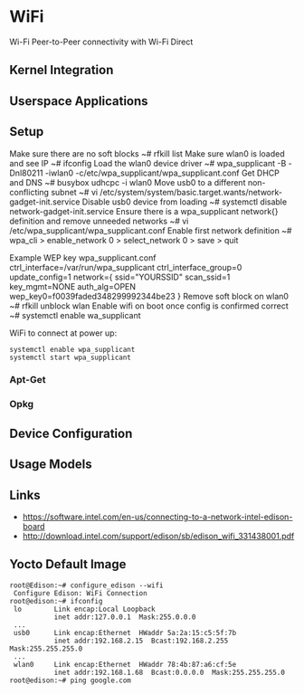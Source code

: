 WiFi
==

Wi-Fi Peer-to-Peer connectivity with Wi-Fi Direct

## Kernel Integration
## Userspace Applications
## Setup

Make sure there are no soft blocks
    ~# rfkill list
Make sure wlan0 is loaded and see IP
    ~# ifconfig
Load the wlan0 device driver
    ~# wpa_supplicant -B -Dnl80211 -iwlan0 -c/etc/wpa_supplicant/wpa_supplicant.conf
Get DHCP and DNS
    ~# busybox udhcpc -i wlan0
Move usb0 to a different non-conflicting subnet
    ~# vi /etc/system/system/basic.target.wants/network-gadget-init.service
Disable usb0 device from loading
    ~# systemctl disable network-gadget-init.service
Ensure there is a wpa_supplicant network{} definition and remove unneeded networks
    ~# vi /etc/wpa_supplicant/wpa_supplicant.conf
Enable first network definition
    ~# wpa_cli
         > enable_network 0
         > select_network 0
         > save
         > quit
 
 
Example WEP key wpa_supplicant.conf
ctrl_interface=/var/run/wpa_supplicant
ctrl_interface_group=0
update_config=1
network={
     ssid="YOURSSID"
     scan_ssid=1
     key_mgmt=NONE
     auth_alg=OPEN
     wep_key0=f0039faded348299992344be23
}
Remove soft block on wlan0
    ~# rfkill unblock wlan
Enable wifi on boot once config is confirmed correct
    ~# systemctl enable wa_supplicant

WiFi to connect at power up:

    systemctl enable wpa_supplicant
    systemctl start wpa_supplicant

### Apt-Get
### Opkg
## Device Configuration
## Usage Models
## Links

- https://software.intel.com/en-us/connecting-to-a-network-intel-edison-board
- http://download.intel.com/support/edison/sb/edison_wifi_331438001.pdf

## Yocto Default Image

    root@Edison:~# configure_edison --wifi
     Configure Edison: WiFi Connection
    root@edison:~# ifconfig
     lo        Link encap:Local Loopback
               inet addr:127.0.0.1  Mask:255.0.0.0
     ...
     usb0      Link encap:Ethernet  HWaddr 5a:2a:15:c5:5f:7b
               inet addr:192.168.2.15  Bcast:192.168.2.255  Mask:255.255.255.0
     ...
     wlan0     Link encap:Ethernet  HWaddr 78:4b:87:a6:cf:5e
               inet addr:192.168.1.68  Bcast:0.0.0.0  Mask:255.255.255.0
    root@edison:~# ping google.com


